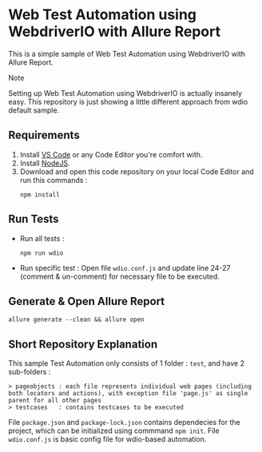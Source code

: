 # Web Test Automation using WebdriverIO with Allure Report
This is a simple sample of Web Test Automation using WebdriverIO with Allure Report.

> [!NOTE]  
> Setting up Web Test Automation using WebdriverIO is actually insanely easy. This repository is just showing a little different approach from wdio default sample.

## Requirements

1. Install [VS Code](https://code.visualstudio.com/) or any Code Editor you're comfort with.
2. Install [NodeJS](https://nodejs.org/en/download/prebuilt-installer). 
3. Download and open this code repository on your local Code Editor and run this commands :
   ```
   npm install
   ```
   
## Run Tests
* Run all tests : 
   ```
   npm run wdio
   ```

* Run specific test :
  Open file `wdio.conf.js` and update line 24-27 (comment & un-comment) for necessary file to be executed.

## Generate & Open Allure Report
  
    allure generate --clean && allure open
   

## Short Repository Explanation

This sample Test Automation only consists of 1 folder : `test`, and have 2 sub-folders : 
   ```
   > pageobjects : each file represents individual web pages (including both locators and actions), with exception file 'page.js' as single parent for all other pages
   > testcases   : contains testcases to be executed
   ```
File `package.json` and `package-lock.json` contains dependecies for the project, which can be initialized using commmand `npm init`.
File  `wdio.conf.js` is basic config file for wdio-based automation.

